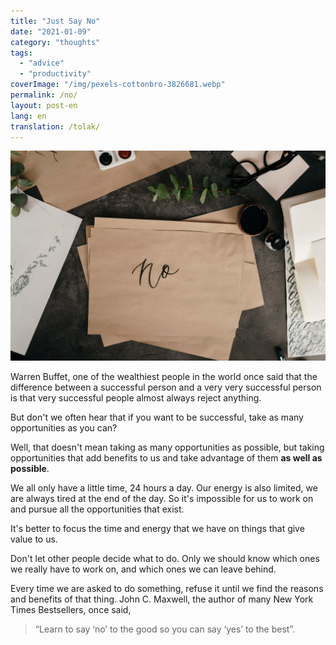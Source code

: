 ```yaml
---
title: "Just Say No"
date: "2021-01-09"
category: "thoughts"
tags:
  - "advice"
  - "productivity"
coverImage: "/img/pexels-cottonbro-3826681.webp"
permalink: /no/
layout: post-en
lang: en
translation: /tolak/
---
```


![](/img/pexels-cottonbro-3826681.webp)

Warren Buffet, one of the wealthiest people in the world once said that the difference between a successful person and a very very successful person is that very successful people almost always reject anything.

But don't we often hear that if you want to be successful, take as many opportunities as you can?

Well, that doesn't mean taking as many opportunities as possible, but taking opportunities that add benefits to us and take advantage of them **as well as possible**.

We all only have a little time, 24 hours a day. Our energy is also limited, we are always tired at the end of the day. So it's impossible for us to work on and pursue all the opportunities that exist.

It's better to focus the time and energy that we have on things that give value to us.

Don't let other people decide what to do. Only we should know which ones we really have to work on, and which ones we can leave behind.

Every time we are asked to do something, refuse it until we find the reasons and benefits of that thing. John C. Maxwell, the author of many New York Times Bestsellers, once said,

> “Learn to say ‘no’ to the good so you can say ‘yes’ to the best”.

